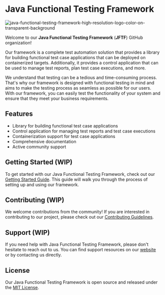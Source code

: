 # Java Functional Testing Framework

![java-functional-testing-framework-high-resolution-logo-color-on-transparent-background](https://user-images.githubusercontent.com/57295704/236533056-031a99b6-4adf-4d97-b71b-9570bccd7e37.png)

Welcome to our **Java Functional Testing Framework** (**JFTF**) GitHub organization!

Our framework is a complete test automation solution that provides a library for building functional test case applications that can be deployed on containerized targets. Additionally, it provides a control application that can be used to manage test reports, plan test case executions, and more. 

We understand that testing can be a tedious and time-consuming process. That's why our framework is designed with functional testing in mind and aims to make the testing process as seamless as possible for our users. With our framework, you can easily test the functionality of your system and ensure that they meet your business requirements.

## Features

- Library for building functional test case applications
- Control application for managing test reports and test case executions
- Containerization support for test case applications
- Comprehensive documentation
- Active community support

## Getting Started (**WIP**)

To get started with our Java Functional Testing Framework, check out our [Getting Started Guide](./getting-started.md). This guide will walk you through the process of setting up and using our framework.

## Contributing (**WIP**)

We welcome contributions from the community! If you are interested in contributing to our project, please check out our [Contributing Guidelines](./contributing.md).

## Support (**WIP**)

If you need help with Java Functional Testing Framework, please don't hesitate to reach out to us. You can find support resources on our [website](https://www.javafunctionaltestingframework.com/support) or by contacting us directly.

## License

Our Java Functional Testing Framework is open source and released under the [MIT License](./LICENSE).
